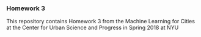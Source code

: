 ### Homework 3

This repository contains Homework 3 from the Machine Learning for Cities at the Center for Urban Science and Progress in Spring 2018 at NYU
